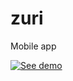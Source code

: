 # zuri
Mobile app


[![See demo]()](https://github.com/spiritbuilder/zuri/blob/main/assets/zuri.mov)




